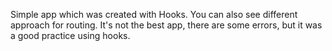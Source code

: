 Simple app which was created with Hooks. You can also see different approach for routing.
It's not the best app, there are some errors, but it was a good practice using hooks.
